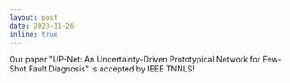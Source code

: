 ```yaml
---
layout: post
date: 2023-11-26
inline: true
---
```


Our paper "UP-Net: An Uncertainty-Driven Prototypical Network for Few-Shot Fault Diagnosis" is accepted by IEEE TNNLS!